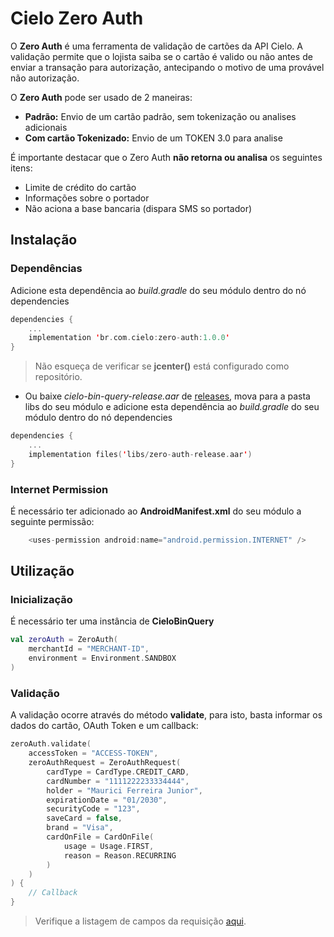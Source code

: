 # Cielo Zero Auth

O **Zero Auth** é uma ferramenta de validação de cartões da API Cielo. A validação permite que o lojista saiba se o cartão é valido ou não antes de enviar a transação para autorização, antecipando o motivo de uma provável não autorização.

O **Zero Auth** pode ser usado de 2 maneiras:

- **Padrão:** Envio de um cartão padrão, sem tokenização ou analises adicionais
- **Com cartão Tokenizado:** Envio de um TOKEN 3.0 para analise

É importante destacar que o Zero Auth **não retorna ou analisa** os seguintes itens:

- Limite de crédito do cartão
- Informações sobre o portador
- Não aciona a base bancaria (dispara SMS so portador)

## Instalação

### Dependências

Adicione esta dependência ao *build.gradle* do seu módulo dentro do nó dependencies 

```kotlin
dependencies {
    ...
    implementation 'br.com.cielo:zero-auth:1.0.0'
}
```

> Não esqueça de verificar se **jcenter()** está configurado como repositório.

- Ou baixe *cielo-bin-query-release.aar* de [releases](https://github.com/DeveloperCielo/zero-auth/releases), mova para a pasta libs do seu módulo e adicione esta dependência ao *build.gradle* do seu módulo dentro do nó dependencies

```kotlin
dependencies {
    ...
    implementation files('libs/zero-auth-release.aar')
}
```

### Internet Permission

É necessário ter adicionado ao **AndroidManifest.xml** do seu módulo a seguinte permissão:

```kotlin
    <uses-permission android:name="android.permission.INTERNET" />
```

## Utilização

### Inicialização

É necessário ter uma instância de **CieloBinQuery**

```kotlin
val zeroAuth = ZeroAuth(
    merchantId = "MERCHANT-ID",
    environment = Environment.SANDBOX
)
```

### Validação

A validação ocorre através do método **validate**, para isto, basta informar os dados do cartão, OAuth Token e um callback:

```kotlin
zeroAuth.validate(
    accessToken = "ACCESS-TOKEN",
    zeroAuthRequest = ZeroAuthRequest(
        cardType = CardType.CREDIT_CARD,
        cardNumber = "1111222233334444",
        holder = "Maurici Ferreira Junior",
        expirationDate = "01/2030",
        securityCode = "123",
        saveCard = false,
        brand = "Visa",
        cardOnFile = CardOnFile(
            usage = Usage.FIRST,
            reason = Reason.RECURRING
        )
    )
) {
    // Callback
}
```

> Verifique a listagem de campos da requisição [aqui](https://developercielo.github.io/manual/cielo-ecommerce#requisi%C3%A7%C3%A3o222).